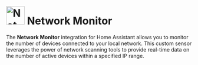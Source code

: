 # <img src="https://brands.home-assistant.io/jokes/icon.png" alt="Network Monitor" width="50" height="50"/> Network Monitor

The **Network Monitor** integration for Home Assistant allows you to monitor the number of devices connected to your local network. This custom sensor leverages the power of network scanning tools to provide real-time data on the number of active devices within a specified IP range.